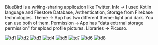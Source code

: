 BlueBird is a writing-sharing application like Twitter.
Info -> I used Kotlin language and Firestore Database, Authentication, Storage from Firebase technologies.
Theme -> App has two different theme: light and dark. You can use both of them.
Permission -> App has "data external storage permission" for upload profile pictures.
Libraries -> Picasso.

![td1](https://user-images.githubusercontent.com/70901471/190875939-9f32d7ec-84fe-4b6d-b6ae-47d1129cfe9c.png)
![td2](https://user-images.githubusercontent.com/70901471/190875941-d4655841-0b81-4b8b-9355-628e2e01f1ec.png)
![td3](https://user-images.githubusercontent.com/70901471/190875943-4e3d7ff9-62a1-4ab4-b9e4-0927d4758e85.png)
![td4](https://user-images.githubusercontent.com/70901471/190875944-3269e537-948d-4441-8afe-be69ede25e6d.png)
![td5](https://user-images.githubusercontent.com/70901471/190875946-d05a6717-b7d3-4dc8-af14-8ffb14accc7d.png)
![td7](https://user-images.githubusercontent.com/70901471/190875950-3d6f693a-1433-4712-a570-3db8467f6873.png)
![td6](https://user-images.githubusercontent.com/70901471/190875948-1b53b538-5f0b-4051-a1a7-74657fe0bc52.png)
![td8](https://user-images.githubusercontent.com/70901471/190875951-992bb89d-5159-45e7-9257-daf3f57f4761.png)
